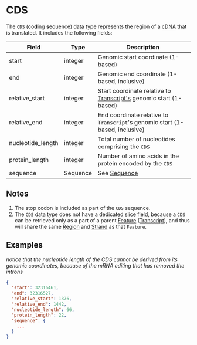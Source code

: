 # CDS
The `CDS` (**c**o**d**ing **s**equence) data type represents the region of a [cDNA](./cdna.md) that is translated. It includes the following fields:

| Field            | Type    | Description |
|------------------|---------|-------------|
| start            | integer | Genomic start coordinate (1-based)
| end              | integer | Genomic end coordinate (1-based, inclusive)
| relative_start   | integer | Start coordinate relative to [Transcript's](./transcript.md) genomic start (1-based)
| relative_end     | integer | End coordinate relative to `Transcript`'s genomic start (1-based, inclusive)
| nucleotide_length| integer | Total number of nucleotides comprising the `CDS`
| protein_length   | integer | Number of amino acids in the protein encoded by the `CDS`
| sequence         | Sequence| See [Sequence](./sequence.md)


## Notes
1. The stop codon is included as part of the `CDS` sequence.
2. The `CDS` data type does not have a dedicated [slice](./slice.md) field, because a `CDS` can be retrieved only as a part of a parent [Feature](./feature.md) ([Transcript](./transcript.md)), and thus will share the same [Region](./region.md) and [Strand](./strand.md) as that `Feature`.

## Examples

_notice that the nucleotide length of the CDS cannot be derived from its genomic coordinates, because of the mRNA editing that has removed the introns_

```json
{
  "start": 32316461,
  "end": 32316527,
  "relative_start": 1376,
  "relative_end": 1442,
  "nucleotide_length": 66,
  "protein_length": 22,
  "sequence": {
    ...
  }
}
```
